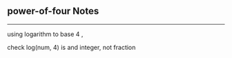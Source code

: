 <h2>power-of-four Notes</h2><hr>using logarithm to base 4 , 

check log(num, 4) is and integer, not fraction 